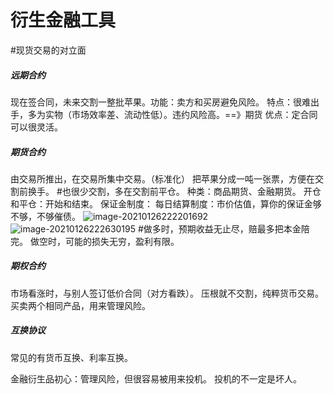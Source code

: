 # 衍生金融工具

#现货交易的对立面

##### 远期合约

现在签合同，未来交割一整批苹果。功能：卖方和买房避免风险。
特点：很难出手，多为实物（市场效率差、流动性低）。违约风险高。==》期货
优点：定合同可以很灵活。

##### 期货合约

由交易所推出，在交易所集中交易。（标准化）
把苹果分成一吨一张票，方便在交割前换手。
#也很少交割，多在交割前平仓。
种类：商品期货、金融期货。
开仓和平仓：开始和结束。
保证金制度：
每日结算制度：市价估值，算你的保证金够不够，不够催债。
![image-20210126222201692](C:\Users\夏宏超\AppData\Roaming\Typora\typora-user-images\image-20210126222201692.png)
![image-20210126222630195](C:\Users\夏宏超\AppData\Roaming\Typora\typora-user-images\image-20210126222630195.png)
#做多时，预期收益无止尽，赔最多把本金陪完。
  做空时，可能的损失无穷，盈利有限。

##### 期权合约

市场看涨时，与别人签订低价合同（对方看跌）。
压根就不交割，纯粹货币交易。
买卖两个相同产品，用来管理风险。

##### 互换协议

常见的有货币互换、利率互换。

金融衍生品初心：管理风险，但很容易被用来投机。
投机的不一定是坏人。

